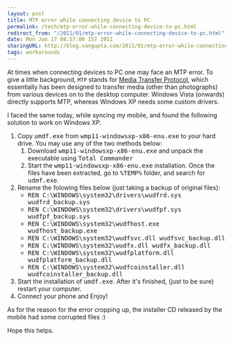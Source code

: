 ```yaml
---
layout: post
title: MTP error while connecting device to PC
permalink: /tech/mtp-error-while-connecting-device-to-pc.html
redirect_from: "/2011/01/mtp-error-while-connecting-device-to-pc.html"
date: Mon Jan 17 08:57:00 IST 2011
sharingURL: http://blog.sangupta.com/2011/01/mtp-error-while-connecting-device-to-pc.html
tags: workarounds
---
```


At times when connecting devices to PC one may face an MTP error. To give a little background, 
`MTP` stands for <a href="http://en.wikipedia.org/wiki/Media_Transfer_Protocol">Media Transfer Protocol</a>, 
which essentially has been designed to transfer media (other than photographs) from various 
devices on to the desktop computer. Windows Vista (onwards) directly supports MTP, whereas Windows 
XP needs some custom drivers.

I faced the same today, while syncing my mobile, and found the following solution to work on Windows XP.

<ol>
    <li>Copy <tt>umdf.exe</tt> from <tt>wmp11-windowsxp-x86-enu.exe</tt> to your hard drive. You may use any of the two methods below:<br>
        <ol>
            <li>Download <tt>wmp11-windowsxp-x86-enu.exe</tt> and unpack the executable using <tt>Total Commander</tt></li>
            <li>Start the <tt>wmp11-windowsxp-x86-enu.exe</tt> installation. Once the files have been extracted, go to <tt>%TEMP%</tt> folder, and search for <tt>udmf.exe</tt>.</li>
        </ol></li>
    <li>Rename the folowing files below (just taking a backup of original files):<br>
        <ul>
            <li><tt>REN C:\WINDOWS\system32\drivers\wudfrd.sys wudfrd_backup.sys</tt></li>
            <li><tt>REN C:\WINDOWS\system32\drivers\wudfpf.sys wudfpf_backup.sys</tt></li>
            <li><tt>REN C:\WINDOWS\system32\wudfhost.exe wudfhost_backup.exe</tt></li>
            <li><tt>REN C:\WINDOWS\system32\wudfsvc.dll wudfsvc_backup.dll</tt></li>
            <li><tt>REN C:\WINDOWS\system32\wudfx.dll wudfx_backup.dll</tt></li>
            <li><tt>REN C:\WINDOWS\system32\wudfplatform.dll wudfplatform_backup.dll</tt></li>
            <li><tt>REN C:\WINDOWS\system32\wudfcoinstaller.dll wudfcoinstaller_backup.dll</tt></li>
        </ul></li>
    <li>Start the installation of <tt>umdf.exe</tt>. After it's finished, (just to be sure) restart your computer.</li>
    <li>Connect your phone and Enjoy!</li>
</ol>

As for the reason for the error cropping up, the installer CD released by the mobile had some corrupted files :)

Hope this helps.
